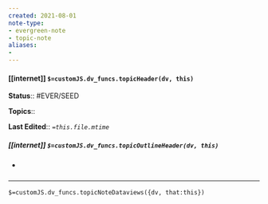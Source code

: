 ```yaml
---
created: 2021-08-01
note-type: 
- evergreen-note
- topic-note
aliases:
- 
---
```

 
#### [[internet]] `$=customJS.dv_funcs.topicHeader(dv, this)`


**Status**:: #EVER/SEED 

**Topics**:: 

**Last Edited**:: *`=this.file.mtime`*

##### [[internet]] `$=customJS.dv_funcs.topicOutlineHeader(dv, this)`
- 

### <hr class="dataviews"/>

`$=customJS.dv_funcs.topicNoteDataviews({dv, that:this})`


